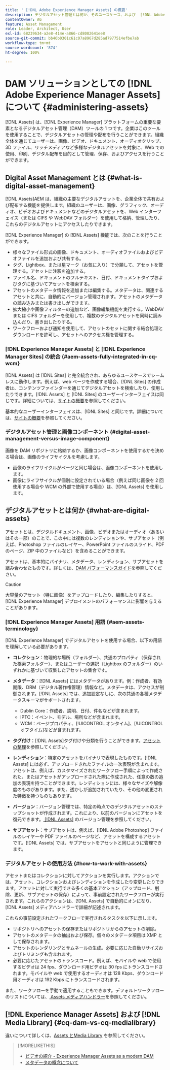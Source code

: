 ```yaml
---
title: ' [!DNL Adobe Experience Manager Assets] の概要'
description: デジタルアセット管理とは何か、そのユースケース、および  [!DNL Adobe Experience Manager Asset]  の機能について説明します。
contentOwner: AG
feature: Asset Management
role: Leader, Architect, User
exl-id: 68239634-a2e8-414e-a866-cd8082641ee8
source-git-commit: bb46b0301c61c07a8967d285ad7977514efbe7ab
workflow-type: tm+mt
source-wordcount: '874'
ht-degree: 100%

---
```


# DAM ソリューションとしての [!DNL Adobe Experience Manager Assets] について {#administering-assets}

[!DNL Assets] は、[!DNL Experience Manager] プラットフォームの重要な要素となるデジタルアセット管理（DAM）ツールの 1 つです。企業はこのツールを使用することで、デジタルアセットの管理や配布を行うことができます。組織全体を通じてユーザーは、画像、ビデオ、ドキュメント、オーディオクリップ、3D ファイル、リッチメディアなど多様なデジタルアセットを対象に、Web での使用、印刷、デジタル配布を目的として管理、保存、およびアクセスを行うことができます。

## Digital Asset Management とは {#what-is-digital-asset-management}

[!DNL Assets]AEM は、組織の主要なデジタルアセットを、企業全体で共有および配布する機能を提供します。組織のユーザーは、画像、グラフィック、オーディオ、ビデオおよびドキュメントなどのデジタルアセットを、Web インターフェイス（または CIFS や WebDAV フォルダー）を使用して格納、管理したり、これらのデジタルアセットにアクセスしたりできます。

[!DNL Experience Manager] の [!DNL Assets] 機能では、次のことを行うことができます。

* 様々なファイル形式の画像、ドキュメント、オーディオファイルおよびビデオファイルを追加および共有する。
* タグ、Lightbox、または星マーク（お気に入り）で分類して、アセットを管理する。アセットに注釈を追加する。
* ファイル名、ドキュメントのフルテキスト、日付、ドキュメントタイプおよびタグに基づいてアセットを検索する。
* アセットのメタデータ情報を追加または編集する。メタデータは、関連するアセットと共に、自動的にバージョン管理されます。アセットのメタデータの読み込みまたは書き出しができます。
* 拡大縮小や画像フィルターの追加など、画像編集機能を実行する。WebDAV または CIFS フォルダーを使用して、複数のデジタルアセットを同時に読み込んだり、書き出したりする。
* ワークフローおよび通知を使用して、アセットのセットに関する結合処理とダウンロードを許可し、アセットへのアクセス権を管理する。

### [!DNL Experience Manager Assets] と [!DNL Experience Manager Sites] の統合 {#aem-assets-fully-integrated-in-cq-wcm}

[!DNL Assets] は [!DNL Sites] と完全統合され、あらゆるユースケースでシームレスに動作します。例えば、web ページを作成する場合、[!DNL Sites] の作成者は、コンテンツファインダーを通じてデジタルアセットを検索したり、使用したりできます。[!DNL Assets] と [!DNL Sites] のユーザーインターフェイスは同じです。詳細については、[サイトの概要](/help/sites-authoring/page-authoring.md)を参照してください。

基本的なユーザーインターフェイスは、[!DNL Sites] と同じです。詳細については、[サイトの概要](/help/sites-authoring/page-authoring.md)を参照してください。

### デジタルアセット管理と画像コンポーネント {#digital-asset-management-versus-image-component}

画像を DAM リポジトリに格納するか、画像コンポーネントを使用するかを決める場合は、画像のライフサイクルを考慮します。

* 画像のライフサイクルがページと同じ場合は、画像コンポーネントを使用します。
* 画像にライフサイクルが個別に設定されている場合（例えば同じ画像を 2 回使用する場合や WCM の外部で使用する場合）は、[!DNL Assets] を使用します。

## デジタルアセットとは何か {#what-are-digital-assets}

アセットとは、デジタルドキュメント、画像、ビデオまたはオーディオ（あるいはその一部）のことで、この中には複数のレンディションや、サブアセット（例えば、Photoshop ファイルのレイヤー、PowerPoint ファイルのスライド、PDF のページ、ZIP 中のファイルなど）を含めることができます。

アセットは、基本的にバイナリ、メタデータ、レンディション、サブアセットを組み合わせたものです。詳しくは、[DAM パフォーマンスガイド](/help/sites-deploying/assets-performance-sizing.md)を参照してください。

>[!CAUTION]
>
>大容量のアセット（特に画像）をアップロードしたり、編集したりすると、[!DNL Experience Manager] デプロイメントのパフォーマンスに影響を与えることがあります。

### [!DNL Experience Manager Assets] 用語 {#aem-assets-terminology}

[!DNL Experience Manager] でデジタルアセットを使用する場合、以下の用語を理解している必要があります。

* **コレクション**：物理的な場所（フォルダー）、共通のプロパティ（保存された検索フォルダー）、またはユーザーの選択（Lightbox のフォルダー）のいずれかに基づいて収集したアセットの集合です。

* **メタデータ**：[!DNL Assets] にはメタデータがあります。例：作成者、有効期限、DRM（デジタル著作権管理）情報など。メタデータは、アクセスが制御されます。[!DNL Assets] では、追加設定なしに、次の共通の各種メタデータスキーマがサポートされます。

   * Dublin Core：作成者、説明、日付、件名などが含まれます。
   * IPTC：イベント、モデル、場所などが含まれます。
   * WCM：ページプロパティ、[!UICONTROL オンタイム]、[!UICONTROL オフタイム]などが含まれます。

* **タグ付け**：[!DNL Assets]タグ付けや分類を行うことができます。[アセットの整理](/help/assets/organize-assets.md)を参照してください。

* **レンディション**：特定のアセットをバイナリで表現したものです。[!DNL Assets] には必ず、アップロードされたファイルの一次表現が含まれます。アセットは、例えば、カスタマイズされたワークフロー手順によって作成された、またはアセットがアップロードされた際に作成された、任意の数の追加の表現を持つことができます。レンディションには、様々なサイズや解像度のものがあります。また、透かしが追加されていたり、その他の変更された特徴を持つものもあります。

* **バージョン**：バージョン管理では、特定の時点でのデジタルアセットのスナップショットが作成されます。これにより、以前のバージョンにアセットを復元できます。[ [!DNL Assets]](manage-assets.md#asset-versioning) のバージョン管理を参照してください。

* **サブアセット**：サブアセットは、例えば、[!DNL Adobe Photoshop] ファイルのレイヤーや PDF ファイルのページなど、アセットを構成するアセットです。[!DNL Assets] では、サブアセットをアセットと同じように管理できます。

### デジタルアセットの使用方法 {#how-to-work-with-assets}

アセットまたはコレクションに対してアクションを実行します。アクションでは、アセット、コレクションおよびレンディションを作成したり変更したりできます。アセットに対して実行できる多くの基本アクション（アップロード、削除、更新、サブアセットの保存）によって、事前設定されたワークフローが実行されます。これらのアクションは、[!DNL Assets] で自動的にオンになり、[!DNL Assets] メディアハンドラーで詳細が記述されます。

これらの事前設定されたワークフローで実行されるタスクを以下に示します。

* リポジトリへのアセットの保存またはリポジトリからのアセットの削除。
* アセットのメタデータの抽出および保存。個々のメタデータ項目は XMP として保存されます。
* アセットのレンダリングとサムネールの生成。必要に応じた自動リサイズおよびトリミングも含まれます。
* 必要に応じたアセットのトランスコード。例えば、モバイルや web で使用するビデオは 24 fps、ダウンロード用ビデオは 30 fps にトランスコードされます。モバイルや web で使用するオーディオは 128 Kbps、ダウンロード用オーディオは 192 Kbps にトランスコードされます。

また、ワークフローを手動で適用することもできます。デフォルトワークフローのリストについては、[ Assets メディアハンドラー](media-handlers.md)を参照してください。

## [!DNL Experience Manager Assets] および [!DNL Media Library] {#cq-dam-vs-cq-medialibrary}

違いについて詳しくは、[Assets とMedia Library](medialibrary.md) を参照してください。

>[!MORELIKETHIS]
>
>* [ビデオの紹介 - Experience Manager Assets as a modern DAM](https://www.youtube.com/watch?v=PBwQqZgC-yo)
>* [メタデータの概念について](/help/assets/metadata-concepts.md)

